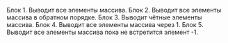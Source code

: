 Блок 1. Выводит все элементы массива.
Блок 2. Выводит все элементы массива в обратном порядке.
Блок 3. Выводит чётные элементы массива.
Блок 4. Выводит все элементы массива через 1.
Блок 5. Выводит все элементы массива пока не встретится элемент -1.